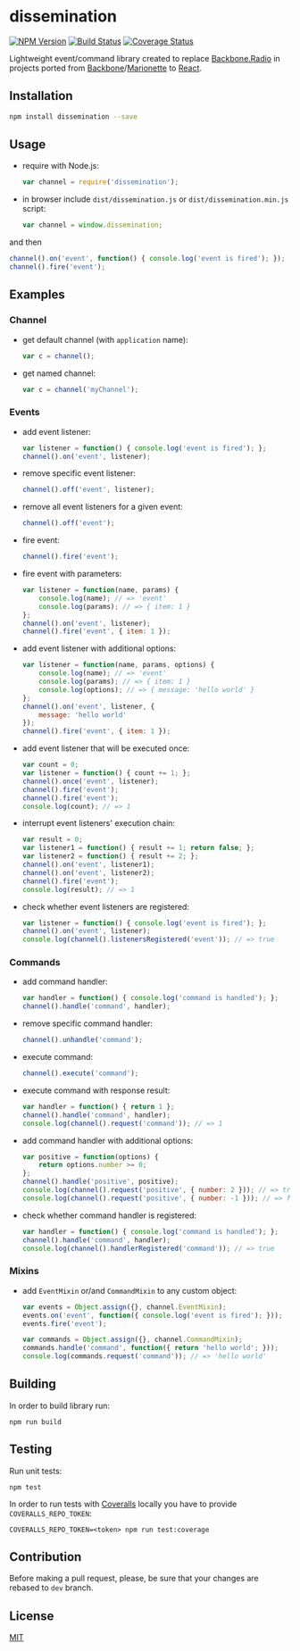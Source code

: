 # dissemination

[![NPM Version](https://badge.fury.io/js/dissemination.svg)](https://badge.fury.io/js/dissemination)
[![Build Status](https://travis-ci.org/ezze/dissemination.svg?branch=dev)](https://travis-ci.org/ezze/dissemination)
[![Coverage Status](https://coveralls.io/repos/github/ezze/dissemination/badge.svg?branch=dev)](https://coveralls.io/github/ezze/dissemination?branch=dev)

Lightweight event/command library created to replace [Backbone.Radio](https://github.com/marionettejs/backbone.radio) in
projects ported from [Backbone](http://backbonejs.org/)/[Marionette](https://marionettejs.com/) to [React](https://facebook.github.io/react/).

## Installation

```bash
npm install dissemination --save
```
    
## Usage

- require with Node.js:

    ```javascript
    var channel = require('dissemination');
    ```

- in browser include `dist/dissemination.js` or `dist/dissemination.min.js` script:

    ```javascript
    var channel = window.dissemination;
    ```
    
and then    
    
```javascript    
channel().on('event', function() { console.log('event is fired'); });
channel().fire('event');
```

## Examples

### Channel

- get default channel (with `application` name):

    ```javascript
    var c = channel();
    ```
    
- get named channel:

    ```javascript
    var c = channel('myChannel');
    ```
    
### Events
    
- add event listener:

    ```javascript
    var listener = function() { console.log('event is fired'); };
    channel().on('event', listener);
    ```    
    
- remove specific event listener:
    
    ```javascript
    channel().off('event', listener);
    ```
    
- remove all event listeners for a given event:
    
    ```javascript
    channel().off('event');
    ```
    
- fire event:

    ```javascript
    channel().fire('event');
    ```
    
- fire event with parameters:
    
    ```javascript
    var listener = function(name, params) {
        console.log(name); // => 'event'
        console.log(params); // => { item: 1 }
    };
    channel().on('event', listener);
    channel().fire('event', { item: 1 });
    ```
    
- add event listener with additional options:
    
    ```javascript
    var listener = function(name, params, options) {
        console.log(name); // => 'event'
        console.log(params); // => { item: 1 }
        console.log(options); // => { message: 'hello world' }
    };
    channel().on('event', listener, {
        message: 'hello world'      
    });
    channel().fire('event', { item: 1 });    
    ```
    
- add event listener that will be executed once:

    ```javascript
    var count = 0;
    var listener = function() { count += 1; };
    channel().once('event', listener);
    channel().fire('event');
    channel().fire('event');
    console.log(count); // => 1
    ```
    
- interrupt event listeners' execution chain:
    
    ```javascript
    var result = 0;
    var listener1 = function() { result += 1; return false; };
    var listener2 = function() { result += 2; };
    channel().on('event', listener1);
    channel().on('event', listener2);
    channel().fire('event');
    console.log(result); // => 1
    ```
    
- check whether event listeners are registered:

    ```javascript
    var listener = function() { console.log('event is fired'); };
    channel().on('event', listener);
    console.log(channel().listenersRegistered('event')); // => true
    ```
    
### Commands
    
- add command handler:

    ```javascript
    var handler = function() { console.log('command is handled'); };
    channel().handle('command', handler);
    ```
    
- remove specific command handler:
    
    ```javascript
    channel().unhandle('command');
    ```
    
- execute command:

    ```javascript
    channel().execute('command');
    ```
    
- execute command with response result:
    
    ```javascript
    var handler = function() { return 1 };
    channel().handle('command', handler);
    console.log(channel().request('command')); // => 1
    ```
    
- add command handler with additional options:    
    
    ```javascript
    var positive = function(options) {
        return options.number >= 0;
    };
    channel().handle('positive', positive);
    console.log(channel().request('positive', { number: 2 })); // => true
    console.log(channel().request('positive', { number: -1 })); // => false
    ```
    
- check whether command handler is registered:

    ```javascript
    var handler = function() { console.log('command is handled'); };
    channel().handle('command', handler);
    console.log(channel().handlerRegistered('command')); // => true
    ```    
    
### Mixins

- add `EventMixin` or/and `CommandMixin` to any custom object:

    ```javascript
    var events = Object.assign({}, channel.EventMixin);
    events.on('event', function({ console.log('event is fired'); }));
    events.fire('event');
    ```
    
    ```javascript
    var commands = Object.assign({}, channel.CommandMixin);
    commands.handle('command', function({ return 'hello world'; }));
    console.log(commands.request('command')); // => 'hello world'
    ```

## Building

In order to build library run:
                                          
    npm run build
    
## Testing
    
Run unit tests:
    
    npm test
    
In order to run tests with [Coveralls](http://coveralls.io) locally you have to provide `COVERALLS_REPO_TOKEN`:
        
    COVERALLS_REPO_TOKEN=<token> npm run test:coverage
    
## Contribution
    
Before making a pull request, please, be sure that your changes are rebased to `dev` branch.

## License

[MIT](LICENSE)
